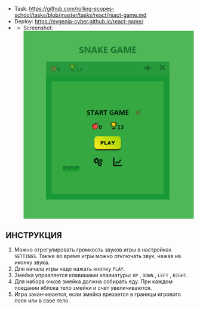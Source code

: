 
*  Task: https://github.com/rolling-scopes-school/tasks/blob/master/tasks/react/react-game.md
*  Deploy: https://evgenia-cyber.github.io/react-game/
*  *  Screenshot:
  ![screenshot](https://github.com/Evgenia-cyber/react-game/blob/react-game/screenshot.png?raw=true)

  

ИНСТРУКЦИЯ
-----------------------------------
1.  Можно отрегулировать громкость звуков игры в настройках `SETTINGS`. Также во время игры можно отключать звук, нажав на иконку звука.
2.  Для начала игры надо нажать кнопку `PLAY`.
3.  Змейка управляется клавишами клавиатуры: `UP` , `DOWN` , `LEFT` , `RIGHT`.
4.  Для набора очков змейка должна собирать еду. При каждом поедании яблока тело змейки и счет увеличиваются.
5.  Игра заканчивается, если змейка врезается в границы игрового поля или в свое тело. 
